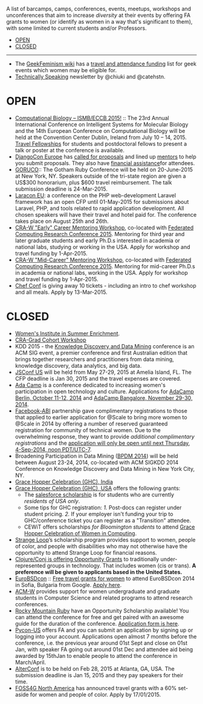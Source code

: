 A list of barcamps, camps, conferences, events, meetups, workshops and unconferences that aim to increase _diversity_ at their events by offering FA grants to women (or identify as women in a way that's significant to them), with some limited to current students and/or Professors.

+ [OPEN](#open)
+ [CLOSED](#closed)

---- 

+ The [GeekFeminism wiki](http://geekfeminism.wikia.com/wiki/Geek_Feminism_Wiki) has a [travel and attendance funding](http://geekfeminism.wikia.com/wiki/Travel_funding) list for geek events which women may be eligible for.
+ [Technically Speaking](http://tinyletter.com/techspeak) newsletter by @chiuki and @catehstn.

# OPEN
+ [Computational Biology – ISMB/ECCB 2015!](https://www.iscb.org/ismbeccb2015) :: The 23rd Annual International Conference on Intelligent Systems for Molecular Biology and the 14th European Conference on Computational Biology will be held at the Convention Center Dublin, Ireland from July 10 – 14, 2015. [Travel Fellowships](https://www.iscb.org/ismbeccb2015-general-info/ismbeccb2015-travel-fellowship) for students and postdoctoral fellows to present a talk or poster at the conference is available.
+ [DjangoCon Europe](http://2015.djangocon.eu/) has [called for proposals](http://2015.djangocon.eu/proposals/) and lined up [mentors](http://2015.djangocon.eu/proposals/speaker-mentors/) to help you submit proposals. They also have [financial assistance](http://2015.djangocon.eu/news/financial-assistance/)for attendees.
+ [GORUCO](http://goruco.com):: The Gotham Ruby Conference will be held on 20-June-2015 at New York, NY. Speakers outside of the tri-state region are given a US$300 honorarium, plus $600 travel reimbursement. The talk submission deadline is 24-Mar-2015.
+ [Laracon EU](http://laracon.eu): a conference on the PHP web-development Laravel framework has an open CFP until 01-May-2015 for submissions about Laravel, PHP, and tools related to rapid application development. All chosen speakers will have their travel and hotel paid for. The conference takes place on August 25th and 26th. 
+ [CRA-W "Early" Career Mentoring Workshop](http://cra-w.org/ArticleDetails/tabid/77/ArticleID/50/Career-Mentoring-Workshop-CMW.aspx), co-located with [Federated Computing Research Conference 2015](http://fcrc.acm.org/). Mentoring for third year and later graduate students and early Ph.D.s interested in academia or national labs, studying or working in the USA. Apply for workshop and travel funding by 1-Apr-2015.
+ [CRA-W "Mid-Career" Mentoring Workshop](http://cra-w.org/ArticleDetails/tabid/77/ArticleID/45/Mid-Career-Mentoring-Workshop-Mid-CMW.aspx), co-located with [Federated Computing Research Conference 2015](http://fcrc.acm.org/). Mentoring for mid-career Ph.D.s in academia or national labs, working in the USA. Apply for workshop and travel funding by 1-Apr-2015.
+ [Chef Conf](https://www.chef.io/blog/2015/03/05/apply-for-a-chefconf-2015-diversity-scholarship-by-march-13/) is giving away 10 tickets - including an intro to chef workshop and all meals. Apply by 13-Mar-2015. 


# CLOSED 
+ [Women's Institute in Summer Enrichment](https://www.truststc.org/wise/).
+ [CRA-Grad Cohort Workshop](http://cra-w.org/ArticleDetails/tabid/77/ArticleID/55/Default.aspx)
+ KDD 2015 - the [Knowledge Discovery and Data Mining](http://www.kdd.org/kdd2015/) conference is an ACM SIG event, a premier conference and first Australian edition that brings together researchers and practitioners from data mining, knowledge discovery, data analytics, and big data.
+ [JSConf US](http://2015.jsconf.us/call-for-speakers.html) will be held from May 27-29, 2015 at Amelia Island, FL. The CFP deadline is Jan 30, 2015 and the travel expenses are covered.
+ [Ada Camp](http://adacamp.org/) is a conference dedicated to increasing women's participation in open technology and culture. Applications for [AdaCamp Berlin, October 11-12, 2014](http://berlin.adacamp.org/apply/) and [AdaCamp Bangalore, November 29-30, 2014](http://bangalore.adacamp.org/apply/).
+ [Facebook-ABI](https://code.facebook.com/atscale) partnership gave complimentary registrations to those that applied to earlier application for @Scale to bring more women to @Scale in 2014 by offering a number of reserved guaranteed registration for community of technical women. Due to the overwhelming response, they want to provide *additional complimentary registrations* and the [application will only be open until next Thursday, 4-Sep-2014, noon PDT/UTC-7](https://docs.google.com/forms/d/1UuZxxPVtXAj42V5jV5VgEZMMfpG7UecWyvZqjEvWHs0/viewform).
+ Broadening Participation in Data Mining ([BPDM 2014](http://www.dataminingshop.com/2014/index.php)) will be held between August 23-24, 2014, co-located with ACM SIGKDD 2014 Conference on Knowledge Discovery and Data Mining in New York City, NY.
+ [Grace Hopper Celebration (GHC), India](http://gracehopper.org.in/)
+ [Grace Hopper Celebration (GHC), USA](http://gracehopper.org/) offers the following grants: 
   - The [salesforce scholarship](http://gracehopper.salesforceux.com) is for students who are currently *residents of USA only*. 
   - Some tips for GHC registration: *1.* Post-docs can register under student pricing. *2.* If your employer isn't funding your trip to GHC/conference ticket you can register as a "Transition" attendee.
   - CEWiT offers scholarships *for Bloomington students* to attend [Grace Hopper Celebration of Women in Computing](http://cewit.indiana.edu/news/ghc-scholarship.shtml).
+ [Strange Loop](https://thestrangeloop.com/attendees/diversity-scholarships)’s scholarship program provides support to women, people of color, and people with disabilities who may not otherwise have the opportunity to attend Strange Loop for financial reasons.
+ [Clojure/Conj is offering Opportunity Grants](http://clojure-conj.org/grants) to traditionally under-represented groups in technology. That includes women (cis or trans). __A preference will be given to applicants based in the United States.__
+ [EuroBSDcon](http://2014.eurobsdcon.org/) :: [Free travel grants for women](http://geekfeminism.org/2014/08/23/quick-hit-free-tracavel-grants-for-women-to-attend-eurobsdcon-2014-in-sofia-bulgaria/) to attend EuroBSDcon 2014 in Sofia, Bulgaria from Google. [Apply here](https://docs.google.com/spreadsheet/viewform?formkey=dHpHa1JJbTFSY2ZOTHFSUXEyUzNGY2c6MA).
+ [ACM-W](http://women.acm.org/scholarship) provides support for women undergraduate and graduate students in Computer Science and related programs to attend research conferences.
+ [Rocky Mountain Ruby](http://rockymtnruby.com/) have an Opportunity Scholarship available! You can attend the conference for free and get paired with an awesome guide for the duration of the conference. [Application form is here](https://docs.google.com/forms/d/1g1nP_XVAMm06KyxiwBmtkWhU2p7juUPRJj9cNzpz5yU/viewform).
+ [Pycon-US](https://us.pycon.org/2015/assistance/) offers FA and you can submit an application by signing up or logging into your account. Applications open almost 7 months before the conference, i.e. the previous year around 01st Sept and close on 01st Jan, with speaker FA going out around 01st Dec and attendee aid being awarded by 15thJan to enable people to attend the conference in March/April.
+ [AlterConf](http://www.alterconf.com/speak) is to be held on Feb 28, 2015 at Atlanta, GA, USA. The submission deadline is Jan 15, 2015 and they pay speakers for their time. 
+ [FOSS4G North America](https://2015.foss4g-na.org/news/foss4g-na-2015-conference-grants) has announced travel grants with a 60% set-aside for women and people of color. Apply by 17/01/2015.

